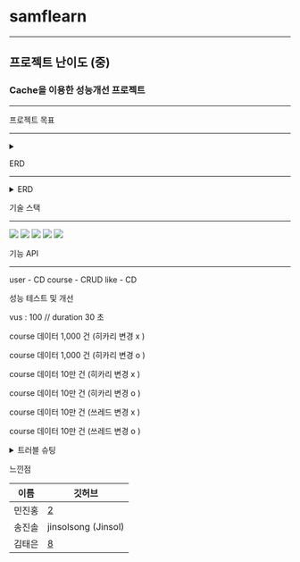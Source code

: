 # samflearn

---

## 프로젝트 난이도 (중)

### Cache을 이용한 성능개선 프로젝트

---

프로젝트 목표 

---
<details><summary>
</summary>
  1. 현 데이터 베이스의 문제
  2. cache 를 이용하여 조회 기능 개선
  3. cache 의 적절한 활용
</details>

ERD

---
<details><summary>ERD
</summary>
  ![삼프런 (1)](https://github.com/user-attachments/assets/3a149e0d-1a8b-4a18-8dd6-dd8e2763e754)
</details>

기술 스택

---
<img src="https://img.shields.io/badge/java-007396?style=for-the-badge&logo=java&logoColor=white"> 
<img src="https://img.shields.io/badge/spring-6DB33F?style=for-the-badge&logo=spring&logoColor=white"> 

<img src="https://img.shields.io/badge/mysql-4479A1?style=for-the-badge&logo=spring&logoColor=white"> 
<img src="https://img.shields.io/badge/redis-FF4438?style=for-the-badge&logo=spring&logoColor=white"> 

<img src="https://img.shields.io/badge/k6-7D64FF?style=for-the-badge&logo=spring&logoColor=white"> 


기능 API

---
user - CD
course - CRUD
like - CD

성능 테스트 및 개선

vus : 100 // duration 30 초

course 데이터 1,000 건 (히카리 변경 x )

course 데이터 1,000 건 (히카리 변경 o )

course 데이터 10만 건  (히카리 변경 x )

course 데이터 10만 건  (히카리 변경 o )

course 데이터 10만 건  (쓰레드 변경 x )

course 데이터 10만 건  (쓰레드 변경 o )


<details><summary>트러블 슈팅
</summary>

</details>

느낀점


| 이름 | 깃허브 |
| --- | --- |
| 민진홍 | [2](https://github.com/wls313) |
| 송진솔 | jinsolsong (Jinsol) |
| 김태은 | [8](https://github.com/ant-on-grass) |


